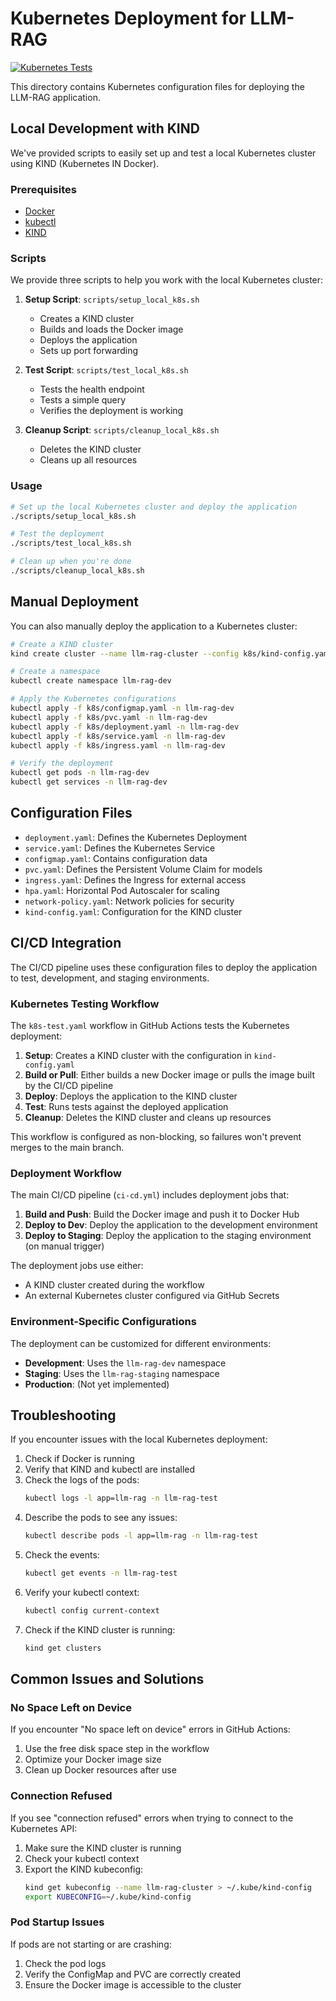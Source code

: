 # Kubernetes Deployment for LLM-RAG

[![Kubernetes Tests](https://github.com/sm4rtm4art/LLM_Rag/actions/workflows/k8s-test.yaml/badge.svg)](https://github.com/sm4rtm4art/LLM_Rag/actions/workflows/k8s-test.yaml)

This directory contains Kubernetes configuration files for deploying the LLM-RAG application.

## Local Development with KIND

We've provided scripts to easily set up and test a local Kubernetes cluster using KIND (Kubernetes IN Docker).

### Prerequisites

- [Docker](https://docs.docker.com/get-docker/)
- [kubectl](https://kubernetes.io/docs/tasks/tools/install-kubectl/)
- [KIND](https://kind.sigs.k8s.io/docs/user/quick-start/#installation)

### Scripts

We provide three scripts to help you work with the local Kubernetes cluster:

1. **Setup Script**: `scripts/setup_local_k8s.sh`

   - Creates a KIND cluster
   - Builds and loads the Docker image
   - Deploys the application
   - Sets up port forwarding

2. **Test Script**: `scripts/test_local_k8s.sh`

   - Tests the health endpoint
   - Tests a simple query
   - Verifies the deployment is working

3. **Cleanup Script**: `scripts/cleanup_local_k8s.sh`
   - Deletes the KIND cluster
   - Cleans up all resources

### Usage

```bash
# Set up the local Kubernetes cluster and deploy the application
./scripts/setup_local_k8s.sh

# Test the deployment
./scripts/test_local_k8s.sh

# Clean up when you're done
./scripts/cleanup_local_k8s.sh
```

## Manual Deployment

You can also manually deploy the application to a Kubernetes cluster:

```bash
# Create a KIND cluster
kind create cluster --name llm-rag-cluster --config k8s/kind-config.yaml

# Create a namespace
kubectl create namespace llm-rag-dev

# Apply the Kubernetes configurations
kubectl apply -f k8s/configmap.yaml -n llm-rag-dev
kubectl apply -f k8s/pvc.yaml -n llm-rag-dev
kubectl apply -f k8s/deployment.yaml -n llm-rag-dev
kubectl apply -f k8s/service.yaml -n llm-rag-dev
kubectl apply -f k8s/ingress.yaml -n llm-rag-dev

# Verify the deployment
kubectl get pods -n llm-rag-dev
kubectl get services -n llm-rag-dev
```

## Configuration Files

- `deployment.yaml`: Defines the Kubernetes Deployment
- `service.yaml`: Defines the Kubernetes Service
- `configmap.yaml`: Contains configuration data
- `pvc.yaml`: Defines the Persistent Volume Claim for models
- `ingress.yaml`: Defines the Ingress for external access
- `hpa.yaml`: Horizontal Pod Autoscaler for scaling
- `network-policy.yaml`: Network policies for security
- `kind-config.yaml`: Configuration for the KIND cluster

## CI/CD Integration

The CI/CD pipeline uses these configuration files to deploy the application to test, development, and staging environments.

### Kubernetes Testing Workflow

The `k8s-test.yaml` workflow in GitHub Actions tests the Kubernetes deployment:

1. **Setup**: Creates a KIND cluster with the configuration in `kind-config.yaml`
2. **Build or Pull**: Either builds a new Docker image or pulls the image built by the CI/CD pipeline
3. **Deploy**: Deploys the application to the KIND cluster
4. **Test**: Runs tests against the deployed application
5. **Cleanup**: Deletes the KIND cluster and cleans up resources

This workflow is configured as non-blocking, so failures won't prevent merges to the main branch.

### Deployment Workflow

The main CI/CD pipeline (`ci-cd.yml`) includes deployment jobs that:

1. **Build and Push**: Build the Docker image and push it to Docker Hub
2. **Deploy to Dev**: Deploy the application to the development environment
3. **Deploy to Staging**: Deploy the application to the staging environment (on manual trigger)

The deployment jobs use either:

- A KIND cluster created during the workflow
- An external Kubernetes cluster configured via GitHub Secrets

### Environment-Specific Configurations

The deployment can be customized for different environments:

- **Development**: Uses the `llm-rag-dev` namespace
- **Staging**: Uses the `llm-rag-staging` namespace
- **Production**: (Not yet implemented)

## Troubleshooting

If you encounter issues with the local Kubernetes deployment:

1. Check if Docker is running
2. Verify that KIND and kubectl are installed
3. Check the logs of the pods:
   ```bash
   kubectl logs -l app=llm-rag -n llm-rag-test
   ```
4. Describe the pods to see any issues:
   ```bash
   kubectl describe pods -l app=llm-rag -n llm-rag-test
   ```
5. Check the events:
   ```bash
   kubectl get events -n llm-rag-test
   ```
6. Verify your kubectl context:
   ```bash
   kubectl config current-context
   ```
7. Check if the KIND cluster is running:
   ```bash
   kind get clusters
   ```

## Common Issues and Solutions

### No Space Left on Device

If you encounter "No space left on device" errors in GitHub Actions:

1. Use the free disk space step in the workflow
2. Optimize your Docker image size
3. Clean up Docker resources after use

### Connection Refused

If you see "connection refused" errors when trying to connect to the Kubernetes API:

1. Make sure the KIND cluster is running
2. Check your kubectl context
3. Export the KIND kubeconfig:
   ```bash
   kind get kubeconfig --name llm-rag-cluster > ~/.kube/kind-config
   export KUBECONFIG=~/.kube/kind-config
   ```

### Pod Startup Issues

If pods are not starting or are crashing:

1. Check the pod logs
2. Verify the ConfigMap and PVC are correctly created
3. Ensure the Docker image is accessible to the cluster
